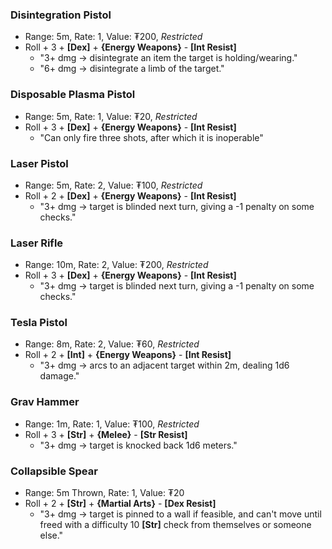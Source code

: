 ### Disintegration Pistol
- Range: 5m, Rate: 1, Value: ₮200, *Restricted*
- Roll + 3 + **\[Dex\]** + **{Energy Weapons}** - **\[Int Resist\]**
	- "3+ dmg → disintegrate an item the target is holding/wearing."
	- "6+ dmg → disintegrate a limb of the target."
### Disposable Plasma Pistol
- Range: 5m, Rate: 1, Value: ₮20, *Restricted*
- Roll + 3 + **\[Dex\]** + **{Energy Weapons}** - **\[Int Resist\]**
	- "Can only fire three shots, after which it is inoperable"
### Laser Pistol
- Range: 5m, Rate: 2, Value: ₮100, *Restricted*
- Roll + 2 + **\[Dex\]** + **{Energy Weapons}** - **\[Int Resist\]**
	- "3+ dmg → target is blinded next turn, giving a -1 penalty on some checks."
### Laser Rifle
- Range: 10m, Rate: 2, Value: ₮200, *Restricted*
- Roll + 3 + **\[Dex\]** + **{Energy Weapons}** - **\[Int Resist\]**
	- "3+ dmg → target is blinded next turn, giving a -1 penalty on some checks."
### Tesla Pistol
- Range: 8m, Rate: 2, Value: ₮60, *Restricted*
- Roll + 2 + **\[Int\]** + **{Energy Weapons}** - **\[Int Resist\]**
    - "3+ dmg → arcs to an adjacent target within 2m, dealing 1d6 damage."
### Grav Hammer
- Range: 1m, Rate: 1, Value: ₮100, *Restricted*
- Roll + 3 + **\[Str\]** + **{Melee}** - **\[Str Resist\]**
    - "3+ dmg → target is knocked back 1d6 meters."
### Collapsible Spear
- Range: 5m Thrown, Rate: 1, Value: ₮20
- Roll + 2 + **\[Str\]** + **{Martial Arts}** - **\[Dex Resist\]**
	- "3+ dmg → target is pinned to a wall if feasible, and can't move until freed with a difficulty 10 **\[Str\]** check from themselves or someone else."